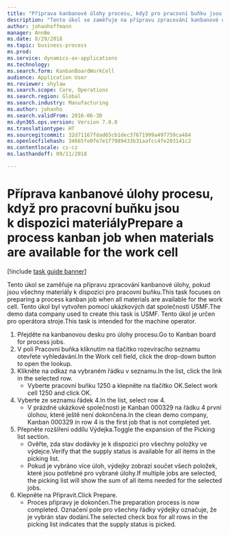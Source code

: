 ```yaml
--- 
title: "Příprava kanbanové úlohy procesu, když pro pracovní buňku jsou k dispozici materiály"
description: "Tento úkol se zaměřuje na přípravu zpracování kanbanové úlohy, pokud jsou všechny materiály k dispozici pro pracovní buňku."
author: johanhoffmann
manager: AnnBe
ms.date: 8/29/2018
ms.topic: business-process
ms.prod: 
ms.service: dynamics-ax-applications
ms.technology: 
ms.search.form: KanbanBoardWorkCell
audience: Application User
ms.reviewer: shylaw
ms.search.scope: Core, Operations
ms.search.region: Global
ms.search.industry: Manufacturing
ms.author: johanho
ms.search.validFrom: 2016-06-30
ms.dyn365.ops.version: Version 7.0.0
ms.translationtype: HT
ms.sourcegitcommit: 32d71167fdad65cb1dec37671999a497759ca484
ms.openlocfilehash: 34665fe0fe7e1f7989433b31aafcc4fe203141c2
ms.contentlocale: cs-cz
ms.lasthandoff: 09/11/2018

---
```

# <a name="prepare-a-process-kanban-job-when-materials-are-available-for-the-work-cell"></a><span data-ttu-id="f020b-103">Příprava kanbanové úlohy procesu, když pro pracovní buňku jsou k dispozici materiály</span><span class="sxs-lookup"><span data-stu-id="f020b-103">Prepare a process kanban job when materials are available for the work cell</span></span>

[!include [task guide banner](../../includes/task-guide-banner.md)]

<span data-ttu-id="f020b-104">Tento úkol se zaměřuje na přípravu zpracování kanbanové úlohy, pokud jsou všechny materiály k dispozici pro pracovní buňku.</span><span class="sxs-lookup"><span data-stu-id="f020b-104">This task focuses on preparing a process kanban job when all materials are available for the work cell.</span></span> <span data-ttu-id="f020b-105">Tento úkol byl vytvořen pomocí ukázkových dat společnosti USMF.</span><span class="sxs-lookup"><span data-stu-id="f020b-105">The demo data company used to create this task is USMF.</span></span> <span data-ttu-id="f020b-106">Tento úkol je určen pro operátora stroje.</span><span class="sxs-lookup"><span data-stu-id="f020b-106">This task is intended for the machine operator.</span></span>

1. <span data-ttu-id="f020b-107">Přejděte na kanbanovou desku pro úlohy procesu.</span><span class="sxs-lookup"><span data-stu-id="f020b-107">Go to Kanban board for process jobs.</span></span>
2. <span data-ttu-id="f020b-108">V poli Pracovní buňka kliknutím na tlačítko rozevíracího seznamu otevřete vyhledávání.</span><span class="sxs-lookup"><span data-stu-id="f020b-108">In the Work cell field, click the drop-down button to open the lookup.</span></span>
3. <span data-ttu-id="f020b-109">Klikněte na odkaz na vybraném řádku v seznamu.</span><span class="sxs-lookup"><span data-stu-id="f020b-109">In the list, click the link in the selected row.</span></span>
    * <span data-ttu-id="f020b-110">Vyberte pracovní buňku 1250 a klepněte na tlačítko OK.</span><span class="sxs-lookup"><span data-stu-id="f020b-110">Select work cell 1250 and click OK.</span></span>  
4. <span data-ttu-id="f020b-111">Vyberte ze seznamu řádek 4.</span><span class="sxs-lookup"><span data-stu-id="f020b-111">In the list, select row 4.</span></span>
    * <span data-ttu-id="f020b-112">V prázdné ukázkové společnosti je Kanban 000329 na řádku 4 první úlohou, které ještě není dokončena.</span><span class="sxs-lookup"><span data-stu-id="f020b-112">In the clean demo company, Kanban 000329 in row 4 is the first job that is not completed yet.</span></span>  
5. <span data-ttu-id="f020b-113">Přepněte rozšíření oddílu Výdejka.</span><span class="sxs-lookup"><span data-stu-id="f020b-113">Toggle the expansion of the Picking list section.</span></span>
    * <span data-ttu-id="f020b-114">Ověřte, zda stav dodávky je k dispozici pro všechny položky ve výdejce.</span><span class="sxs-lookup"><span data-stu-id="f020b-114">Verify that the supply status is available for all items in the picking list.</span></span>  
    * <span data-ttu-id="f020b-115">Pokud je vybráno více úloh, výdejky zobrazí součet všech položek, které jsou potřebné pro vybrané úlohy.</span><span class="sxs-lookup"><span data-stu-id="f020b-115">If multiple jobs are selected, the picking list will show the sum of all items needed for the selected jobs.</span></span>  
6. <span data-ttu-id="f020b-116">Klepněte na Připravit.</span><span class="sxs-lookup"><span data-stu-id="f020b-116">Click Prepare.</span></span>
    * <span data-ttu-id="f020b-117">Proces přípravy je dokončen.</span><span class="sxs-lookup"><span data-stu-id="f020b-117">The preparation process is now completed.</span></span> <span data-ttu-id="f020b-118">Označení pole pro všechny řádky výdejky označuje, že je vybrán stav dodání.</span><span class="sxs-lookup"><span data-stu-id="f020b-118">The selected check box for all rows in the picking list indicates that the supply status is picked.</span></span>  


